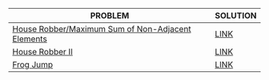 |PROBLEM|SOLUTION|
|-------|--------|
|[House Robber/Maximum Sum of Non-Adjacent Elements](https://leetcode.com/problems/house-robber/)|[LINK](https://github.com/tanya-gupta25/DynamicProgramming_Striver/blob/main/Maximum%20sum%20of%20non-adjacent%20elements.cpp)|
|[House Robber II](https://leetcode.com/problems/house-robber-ii/)|[LINK](https://github.com/tanya-gupta25/DynamicProgramming_Striver/blob/main/House%20Robber2.cpp)|
|[Frog Jump](https://www.codingninjas.com/codestudio/problems/frog-jump_3621012?leftPanelTab=0)|[LINK](https://github.com/tanya-gupta25/DynamicProgramming_Striver/blob/main/FrogJump.cpp)|